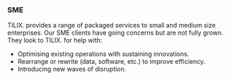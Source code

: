 ### SME

TILIX. provides a range of packaged services to small and medium size enterprises. Our SME clients have going concerns but are not fully grown. They look to TILIX. for help with:

- Optimising existing operations with sustaining innovations.
- Rearrange or rewrite (data, software, etc.) to improve efficiency.
- Introducing new waves of disruption.